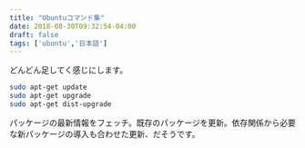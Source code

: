 ```yaml
---
title: "Ubuntuコマンド集"
date: 2018-08-30T09:32:54-04:00
draft: false
tags: ['ubuntu','日本語']
---
```


どんどん足してく感じにします。

```.sh
sudo apt-get update  
sudo apt-get upgrade  
sudo apt-get dist-upgrade
```

パッケージの最新情報をフェッチ。既存のパッケージを更新。依存関係から必要な新パッケージの導入も合わせた更新、だそうです。
